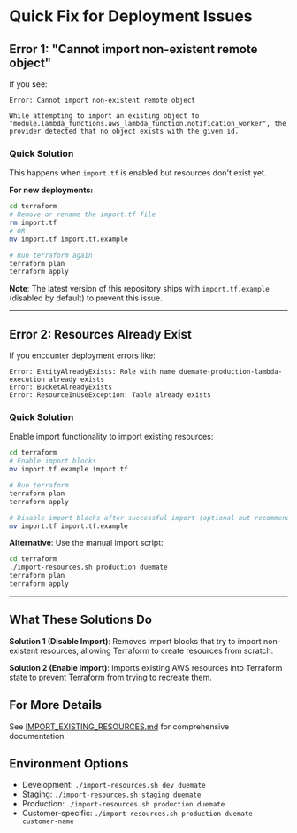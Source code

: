 # Quick Fix for Deployment Issues

## Error 1: "Cannot import non-existent remote object"

If you see:
```
Error: Cannot import non-existent remote object

While attempting to import an existing object to
"module.lambda_functions.aws_lambda_function.notification_worker", the
provider detected that no object exists with the given id.
```

### Quick Solution

This happens when `import.tf` is enabled but resources don't exist yet.

**For new deployments:**
```bash
cd terraform
# Remove or rename the import.tf file
rm import.tf
# OR
mv import.tf import.tf.example

# Run terraform again
terraform plan
terraform apply
```

**Note**: The latest version of this repository ships with `import.tf.example` (disabled by default) to prevent this issue.

---

## Error 2: Resources Already Exist

If you encounter deployment errors like:
```
Error: EntityAlreadyExists: Role with name duemate-production-lambda-execution already exists
Error: BucketAlreadyExists
Error: ResourceInUseException: Table already exists
```

### Quick Solution

Enable import functionality to import existing resources:

```bash
cd terraform
# Enable import blocks
mv import.tf.example import.tf

# Run terraform
terraform plan
terraform apply

# Disable import blocks after successful import (optional but recommended)
mv import.tf import.tf.example
```

**Alternative**: Use the manual import script:
```bash
cd terraform
./import-resources.sh production duemate
terraform plan
terraform apply
```

---

## What These Solutions Do

**Solution 1 (Disable Import)**: Removes import blocks that try to import non-existent resources, allowing Terraform to create resources from scratch.

**Solution 2 (Enable Import)**: Imports existing AWS resources into Terraform state to prevent Terraform from trying to recreate them.

## For More Details

See [IMPORT_EXISTING_RESOURCES.md](IMPORT_EXISTING_RESOURCES.md) for comprehensive documentation.

## Environment Options

- Development: `./import-resources.sh dev duemate`
- Staging: `./import-resources.sh staging duemate`
- Production: `./import-resources.sh production duemate`
- Customer-specific: `./import-resources.sh production duemate customer-name`
